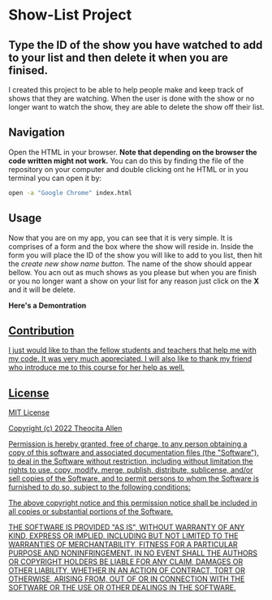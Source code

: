# Show-List Project

## Type the ID of the show you have watched to add to your list and then delete it when you are finised. 

I created this project to be able to help people make and keep track of shows that they are watching. When the user is done with the show or no longer want to watch the show,  they are able to delete the show off their list. 

## Navigation

Open the HTML in your browser. **Note that depending on the browser the code written might not work.** You can do this by finding the file of the repository on your computer and double clicking ont he HTML or in you terminal you can open it by:

```bash
open -a "Google Chrome" index.html
```

## Usage

Now that you are on my app, you can see that it is very simple. It is comprises of a form and the box where the show will reside in. Inside the form you will place the ID of the show you will like to add to you list, then hit the *create new show name button*. The name of the show should appear bellow. You acn out as much shows as you please but when you are finish or you no longer want a show on your list for any reason just click on the **X** and it will be delete. 

**Here's a Demontration**
<a href="">

## Contribution

I just would like to than the fellow students and teachers that help me with my code. It was very much appreciated. I will also like to thank my friend who introduce me to this course for her help as well. 

## License

MIT License

Copyright (c) 2022 Theocita Allen

Permission is hereby granted, free of charge, to any person obtaining a copy
of this software and associated documentation files (the "Software"), to deal
in the Software without restriction, including without limitation the rights
to use, copy, modify, merge, publish, distribute, sublicense, and/or sell
copies of the Software, and to permit persons to whom the Software is
furnished to do so, subject to the following conditions:

The above copyright notice and this permission notice shall be included in all
copies or substantial portions of the Software.

THE SOFTWARE IS PROVIDED "AS IS", WITHOUT WARRANTY OF ANY KIND, EXPRESS OR
IMPLIED, INCLUDING BUT NOT LIMITED TO THE WARRANTIES OF MERCHANTABILITY,
FITNESS FOR A PARTICULAR PURPOSE AND NONINFRINGEMENT. IN NO EVENT SHALL THE
AUTHORS OR COPYRIGHT HOLDERS BE LIABLE FOR ANY CLAIM, DAMAGES OR OTHER
LIABILITY, WHETHER IN AN ACTION OF CONTRACT, TORT OR OTHERWISE, ARISING FROM,
OUT OF OR IN CONNECTION WITH THE SOFTWARE OR THE USE OR OTHER DEALINGS IN THE
SOFTWARE.